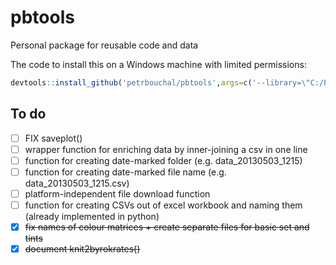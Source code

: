 pbtools
=======

Personal package for reusable code and data

The code to install this on a Windows machine with limited permissions:

```r
devtools::install_github('petrbouchal/pbtools',args=c('--library=\"C:/PROGRA~1/R/R-30~1.2/library\"'))
```

## To do

- [ ] FIX saveplot()
- [ ] wrapper function for enriching data by inner-joining a csv in one line
- [ ] function for creating date-marked folder (e.g. data_20130503_1215)
- [ ] function for creating date-marked file name (e.g. data_20130503_1215.csv)
- [ ] platform-independent file download function
- [ ] function for creating CSVs out of excel workbook and naming them (already implemented in python)
- [x] ~~fix names of colour matrices + create separate files for basic set and tints~~
- [x] ~~document knit2byrokrates()~~
